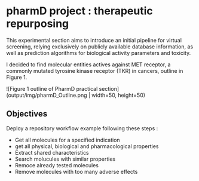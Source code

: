 # pharmD project : therapeutic repurposing 

This experimental section aims to introduce an initial pipeline for virtual screening, relying exclusively on publicly available database information, as well as prediction algorithms for biological activity parameters and toxicity.

I decided to find molecular entities actives against MET receptor, a commonly mutated tyrosine kinase receptor (TKR) in cancers, outline in Figure 1.

![Figure 1 outline of PharmD practical section](output/img/pharmD_Outline.png | width=50, height=50)


## Objectives
Deploy a repository workflow example following these steps :
* Get all molecules for a specified indication
* get all physical, biological and pharmacological properties
* Extract shared characteristics
* Search molucules with similar properties
* Remoce already tested molecules
* Remove molecules with too many adverse effects
